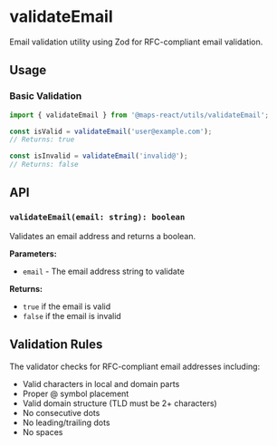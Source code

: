 # validateEmail

Email validation utility using Zod for RFC-compliant email validation.

## Usage

### Basic Validation

```typescript
import { validateEmail } from '@maps-react/utils/validateEmail';

const isValid = validateEmail('user@example.com');
// Returns: true

const isInvalid = validateEmail('invalid@');
// Returns: false
```

## API

### `validateEmail(email: string): boolean`

Validates an email address and returns a boolean.

**Parameters:**

- `email` - The email address string to validate

**Returns:**

- `true` if the email is valid
- `false` if the email is invalid

## Validation Rules

The validator checks for RFC-compliant email addresses including:

- Valid characters in local and domain parts
- Proper @ symbol placement
- Valid domain structure (TLD must be 2+ characters)
- No consecutive dots
- No leading/trailing dots
- No spaces

